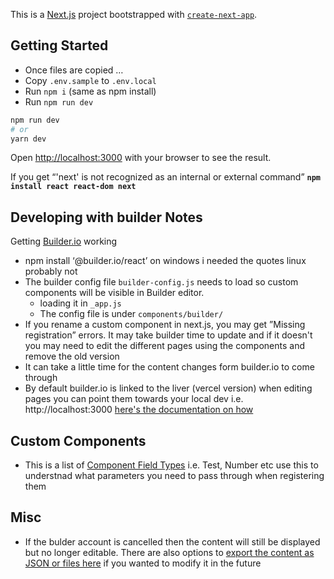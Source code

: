 This is a [Next.js](https://nextjs.org/) project bootstrapped with [`create-next-app`](https://github.com/vercel/next.js/tree/canary/packages/create-next-app).

## Getting Started
- Once files are copied …
- Copy `.env.sample` to `.env.local`
- Run `npm i` (same as npm install)
- Run `npm run dev`

```bash
npm run dev
# or
yarn dev
```
Open [http://localhost:3000](http://localhost:3000) with your browser to see the result.

If you get “'next' is not recognized as an internal or external command”
**`npm install react react-dom next`**

## Developing with builder Notes
Getting [Builder.io](http://Builder.io) working
* npm install ‘@builder.io/react’ on windows i needed the quotes linux probably not
* The builder config file `builder-config.js` needs to load so custom components will be visible in Builder editor. 
  * loading it in `_app.js` 
  * The config file is under `components/builder/`
* If you rename a custom component in next.js, you may get ”Missing registration” errors. It may take builder time to update and if it doesn't you may need to edit the different pages using the components and remove the old version 
* It can take a little time for the content changes form builder.io to come through
* By default builder.io is linked to the liver (vercel version) when editing pages you can point them towards your local dev i.e. http://localhost:3000 [here's the documentation on how](https://www.builder.io/c/docs/guides/preview-url) 

## Custom Components
- This is a list of [Component Field Types](https://www.builder.io/c/docs/custom-components-input-types) i.e. Test, Number etc use this to understnad what parameters you need to pass through when registering them

## Misc
* If the bulder account is cancelled then the content will still be displayed but no longer editable. There are also options to [export the content as JSON or files here](https://forum.builder.io/t/what-if-i-want-to-move-off-of-builder-io/384) if you wanted to modify it in the future 
